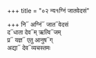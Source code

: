 +++
title = "०२ न्य१ग्निं जातवेदसं"

+++
नि᳓ अग्निं᳓ जात᳓वेदसं  
द᳓धाता देव᳓म् ऋत्वि᳓जम्  
प्र᳓ यज्ञ᳓ एतु आनुष᳓ग्  
अद्या᳓ देव᳓व्यचस्तमः